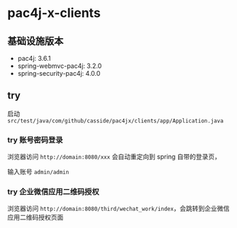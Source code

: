 # pac4j-x-clients

## 基础设施版本

- pac4j: 3.6.1
- spring-webmvc-pac4j: 3.2.0
- spring-security-pac4j: 4.0.0

## try

启动 `src/test/java/com/github/casside/pac4jx/clients/app/Application.java`

### try 账号密码登录

浏览器访问 `http://domain:8080/xxx` 会自动重定向到 spring 自带的登录页，

输入账号 `admin/admin`

### try 企业微信应用二维码授权


浏览器访问 `http://domain:8080/third/wechat_work/index`，会跳转到企业微信应用二维码授权页面
